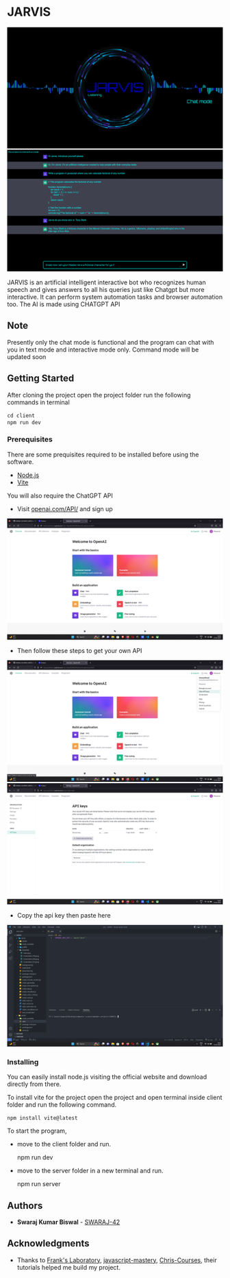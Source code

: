 # JARVIS
<img src="./client/README/main.png">
<img src="./client/README/main_text.png">

JARVIS is an artificial intelligent interactive bot who recognizes human speech and gives answers to all his queries just like Chatgpt but more interactive. It can perform system automation tasks and browser automation too. The AI is made using CHATGPT API

## Note
Presently only the chat mode is functional and the program can chat with you in text mode and interactive mode only. Command mode will be updated soon

## Getting Started

After cloning the project open the project folder run the following commands in terminal
```
cd client
npm run dev
```

### Prerequisites

There are some prequisites required to be installed before using the software. 
- [Node.js](https://nodejs.org/en)
- [Vite](https://vitejs.dev/)

You will also require the ChatGPT API
- Visit [openai.com/API/](https://openai.com/product) and sign up
<img src="./client/README/Screenshot (19).png">

- Then follow these steps to get your own API
<img src="./client/README/Screenshot (20).png">
<img src="./client/README/Screenshot (21).png">

- Copy the api key then paste here
<img src="./client/README/Screenshot (22).png">


### Installing

You can easily install node.js visiting the official website and download directly from there.

To install vite for the project open the project and open terminal inside client folder and run the following command.

    npm install vite@latest

To start the program, 
- move to the client folder and run.

    npm run dev

- move to the server folder in a new terminal and run.

    npm run server


## Authors

  - **Swaraj Kumar Biswal** -
    [SWARAJ-42](https://github.com/SWARAJ-42/)


## Acknowledgments
  - Thanks to [Frank's Laboratory](https://www.youtube.com/@Frankslaboratory), [javascript-mastery](https://www.youtube.com/@javascriptmastery), [Chris-Courses](https://www.youtube.com/@ChrisCourses), their tutorials helped me build my project.
